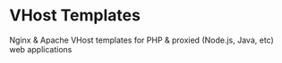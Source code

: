 # VHost Templates

Nginx & Apache VHost templates for PHP & proxied (Node.js, Java, etc) web applications
